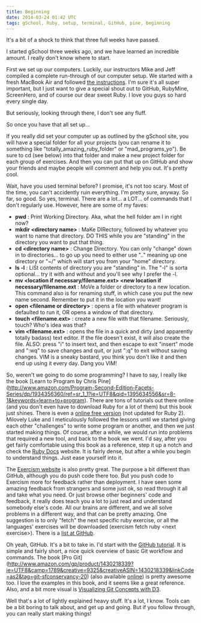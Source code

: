 ```yaml
---
title: Beginning
date: 2014-03-24 01:42 UTC
tags: gSchool, Ruby, setup, terminal, GitHub, pine, beginning
---
```


It's a bit of a shock to think that three full weeks have passed.

I started gSchool three weeks ago, and we have learned an incredible amount. I really don't know where to start.

First we set up our computers. Luckily, our instructors Mike and Jeff compiled a complete run-through of our computer setup.
We started with a fresh MacBook Air and followed [the instructions](http://tutorials.gschool.it/computer_setup). I'm sure
it's all super important, but I just want to give a special shout out to GitHub, RubyMine, ScreenHero, and of course our dear
sweet Ruby. I love you guys so hard every single day.

But seriously, looking through there, I don't see any fluff.

So once you have that all set up...

If you really did set your computer up as outlined by the gSchool site, you will have a special folder for all your
projects (you can rename it to something like "totally\_amazing\_ruby\_folder" or "mad\_programs\_yo"). Be sure to cd (see below) into that
folder and make a new project folder for each group of exercises. And then you can put that up on GitHub and show your friends
and maybe people will comment and help you out. It's pretty cool.

Wait, have you used terminal before? I promise, it's not too scary. Most of the time, you can't accidently ruin everything.
I'm pretty sure, anyway. So far, so good. So yes, terminal. There are a lot... a LOT... of commands that I don't regularly use.
However, here are some of my faves:

* **pwd** : Print Working Directory. Aka, what the hell folder am I in right now?
* **mkdir &lt;directory name>** : MaKe DIRectory, followed by whatever you want to name that directory. DO THIS while you are "standing"
in the directory you want to put that thing.
* **cd &lt;directory name>** : Change Directory. You can only "change" down in to directories... to go up you need to either use ".." meaning
up one directory or "~/" which will start you from your "home" directory.
* **ls -l** : LiSt contents of directory you are "standing" in. The "-l" is sorta optional... try it with and without and you'll
see why I prefer the -l.
* **mv &lt;location if necessary/filename.ext> &lt;new location if necessary/filename.ext** : MoVe a folder or directory to a new location.
This command also is for renaming stuff, in which case you put the new name second. Remember to put it in the location you want!
* **open &lt;filename or directory>** : opens a file with whatever program is defaulted to run it, OR opens a window of that directory.
* **touch &lt;filename.ext>** : create a new file with that filename. Seriously, touch? Who's idea was that?
* **vim &lt;filename.ext>** : opens the file in a quick and dirty (and apparently totally badass) text editor. If the file doesn't exist,
it will also create the file. ALSO: press "i" to insert text, and then escape to exit "insert" mode and ":wq" to save changes
and quit, or just ":q" to exit without saving changes. VIM is a sneaky bastard, you think you don't like it and then end up using it
every day. Dang you VIM!

So, weren't we going to do some programming? I have to say, I really like the book [Learn to Program by Chris Pine]
(http://www.amazon.com/Program-Second-Edition-Facets-Series/dp/1934356360/ref=sr_1_1?ie=UTF8&qid=1395634556&sr=8-1&keywords=learn+to+program).
There are tons of tutorials out there online (and you don't even have to download Ruby for a lot of them) but this book
just shines. There is even a [online free version](https://pine.fm/LearnToProgram/) (not updated for Ruby 2).
Milovely Luke and I meticulously followed the lessons until
we started giving each other "challenges" to write some program or another, and then we just started making things.
Of course, after a while, we would run into problems that required a new tool, and back to the book we went. I'd say, after
you get fairly comfortable using this book as a reference, step it up a notch and check the [Ruby Docs](http://Ruby-Docs.org) website.
It is fairly dense, but after a while you begin to understand things. Just ease yourself into it.

The [Exercism website](http://exercism.io/) is also pretty great. The purpose a bit different than GitHub, although you
do push code there too. But you push code to Exercism more for feedback rather than deployment. I have seen some amazing
feedback from strangers and some just ok,  so read through it all
and take what you need. Or just browse other beginners' code and feedback, it really does teach you a lot to just read and understand
somebody else's code. All our brains are different, and we all solve problems in a different way, and that can be pretty amazing. One
suggestion is to only "fetch" the next specific ruby exercise, or all the languages' exercises will be downloaded (exercism fetch
ruby &lt;next exercise>). There is a [list at GitHub](https://github.com/exercism/xruby/blob/master/EXERCISES.txt).

Oh yeah, GitHub. It's a bit to take in. I'd start with the [GitHub tutorial](http://try.github.io/). It is simple and
fairly short, a nice quick overview of basic Git workflow and commands. The book [Pro Git]
(http://www.amazon.com/gp/product/1430218339?ie=UTF8&camp=1789&creative=9325&creativeASIN=1430218339&linkCode=as2&tag=git-sfconservancy-20)
(also available [online](http://git-scm.com/book))
is pretty awesome too. I love the examples in this book, and it seems like a great reference.  Also, and a bit more visual
is [Visualizing Git Concepts with D3](http://www.wei-wang.com/ExplainGitWithD3/).

Well that's a lot of lightly explained heavy stuff. It's a lot, I know. Tools can be a bit boring to talk about, and get
up and going. But if you follow through, you can really start making things!